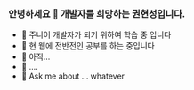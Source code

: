 ### 안녕하세요 👋 개발자를 희망하는 권현성입니다.

<!--
**goodsosbva/goodsosbva** is a ✨ _special_ ✨ repository because its `README.md` (this file) appears on your GitHub profile.

Here are some ideas to get you started:
-->
- 🔭 주니어 개발자가 되기 위하여 학습 중 입니다
- 🌱 현 웹에 전반전인 공부를 하는 중입니다
- 👯 아직...
- 🤔 ....
- 💬 Ask me about ... whatever
